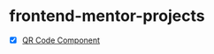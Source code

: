 # frontend-mentor-projects

- [x] [QR Code Component](https://blacbrue.github.io/frontend-mentor-projects/qr-code-component/)

